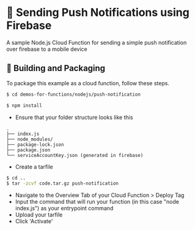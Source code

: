 # 📧 Sending Push Notifications using Firebase
A sample Node.js Cloud Function for sending a simple push notification over firebase to a mobile device

## 🚀 Building and Packaging

To package this example as a cloud function, follow these steps.

```bash
$ cd demos-for-functions/nodejs/push-notification

$ npm install
```

* Ensure that your folder structure looks like this 
```
.
├── index.js
├── node_modules/
├── package-lock.json
├── package.json
└── serviceAccountKey.json (generated in firebase)
```

* Create a tarfile

```bash
$ cd ..
$ tar -zcvf code.tar.gz push-notification
```

* Navigate to the Overview Tab of your Cloud Function > Deploy Tag
* Input the command that will run your function (in this case "node index.js") as your entrypoint command
* Upload your tarfile 
* Click 'Activate'
